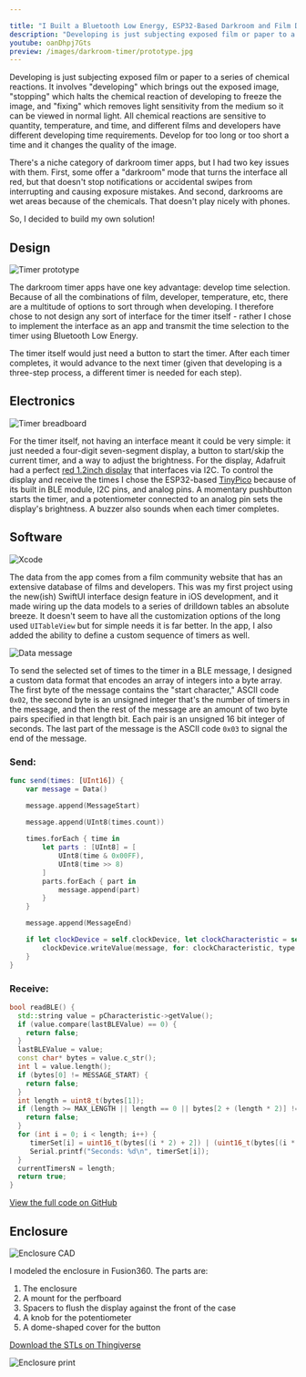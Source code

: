 ```yaml
---

title: "I Built a Bluetooth Low Energy, ESP32-Based Darkroom and Film Development Timer"
description: "Developing is just subjecting exposed film or paper to a series of chemical reactions. It involves \"developing\" which brings out the exposed image, \"stopping\" which halts the chemical reaction of developing to freeze the image, and \"fixing\" which removes light sensitivity from the medium so it can be viewed in normal light. All chemical reactions are sensitive to quantity, temperature, and time, and different films and developers have different developing time requirements. Develop for too long or too short a time and it changes the quality of the image."
youtube: oanDhpj7Gts
preview: /images/darkroom-timer/prototype.jpg
---
```


Developing is just subjecting exposed film or paper to a series of chemical
reactions. It involves "developing" which brings out the exposed image, 
"stopping" which halts the chemical reaction of developing to freeze the image,
and "fixing" which removes light sensitivity from the medium so it can be viewed
in normal light. All chemical reactions are sensitive to quantity, temperature,
and time, and different films and developers have different developing time
requirements. Develop for too long or too short a time and it changes the 
quality of the image. 

There's a niche category of darkroom timer apps, but I had two key issues
with them. First, some offer a "darkroom" mode that turns the interface all
red, but that doesn't stop notifications or accidental swipes from interrupting
and causing exposure mistakes. And second, darkrooms are wet areas because of
the chemicals. That doesn't play nicely with phones.

So, I decided to build my own solution!

## Design

![Timer prototype](/images/darkroom-timer/prototype.jpg)

The darkroom timer apps have one key advantage: develop time selection. Because
of all the combinations of film, developer, temperature, etc, there are a 
multitude of options to sort through when developing. I therefore chose to not
design any sort of interface for the timer itself - rather I chose to 
implement the interface as an app and transmit the time selection to the timer
using Bluetooth Low Energy.

The timer itself would just need a button to start the timer. After each timer
completes, it would advance to the next timer (given that developing is a 
three-step process, a different timer is needed for each step).

## Electronics

![Timer breadboard](/images/darkroom-timer/breadboard.png)

For the timer itself, not having an interface meant it could be very simple:
it just needed a four-digit seven-segment display, a button to start/skip the
current timer, and a way to adjust the brightness. For the display, Adafruit
had a perfect [red 1.2inch display](https://www.adafruit.com/product/1270) that 
interfaces via I2C. To control the display and receive the times I chose the 
ESP32-based [TinyPico](https://www.adafruit.com/product/4335) because of its
built in BLE module, I2C pins, and analog pins. A momentary pushbutton starts
the timer, and a potentiometer connected to an analog pin sets the display's
brightness. A buzzer also sounds when each timer completes.

## Software

![Xcode](/images/darkroom-timer/xcode.png)

The data from the app comes from a film community website that has an extensive
database of films and developers. This was my first project using the new(ish)
SwiftUI interface design feature in iOS development, and it made wiring up the
data models to a series of drilldown tables an absolute breeze. It doesn't seem
to have all the customization options of the long used `UITableView` but for
simple needs it is far better. In the app, I also added the ability to define a
custom sequence of timers as well.

![Data message](/images/darkroom-timer/message.png)

To send the selected set of times to the timer in a BLE message, I designed a 
custom data format that encodes an array of integers into a byte array. The 
first byte of the message contains the "start character," ASCII code `0x02`, 
the second byte is  an unsigned integer that's the number of timers in the 
message, and then the rest of the message are an amount of two byte pairs 
specified in that length bit. Each pair is an unsigned 16 bit integer of 
seconds. The last part of the message is the ASCII code `0x03` to signal the 
end of the message. 

### Send:

```swift
func send(times: [UInt16]) {
    var message = Data()

    message.append(MessageStart)
    
    message.append(UInt8(times.count))

    times.forEach { time in
        let parts : [UInt8] = [
            UInt8(time & 0x00FF),
            UInt8(time >> 8)
        ]
        parts.forEach { part in
            message.append(part)
        }
    }

    message.append(MessageEnd)

    if let clockDevice = self.clockDevice, let clockCharacteristic = self.clockCharacteristic {
        clockDevice.writeValue(message, for: clockCharacteristic, type: CBCharacteristicWriteType.withResponse)
    }
}
```

### Receive:

```c++
bool readBLE() {
  std::string value = pCharacteristic->getValue();
  if (value.compare(lastBLEValue) == 0) {
    return false;
  }
  lastBLEValue = value;
  const char* bytes = value.c_str();
  int l = value.length();
  if (bytes[0] != MESSAGE_START) {
    return false;
  }
  int length = uint8_t(bytes[1]);
  if (length >= MAX_LENGTH || length == 0 || bytes[2 + (length * 2)] != MESSAGE_END) {
    return false;
  }
  for (int i = 0; i < length; i++) {
     timerSet[i] = uint16_t(bytes[(i * 2) + 2]) | (uint16_t(bytes[(i * 2) + 3]) << 8);
     Serial.printf("Seconds: %d\n", timerSet[i]);
  }
  currentTimersN = length;
  return true;
}
```

[View the full code on GitHub](https://github.com/johnjones4/darkroom-timer-II)

## Enclosure

![Enclosure CAD](/images/darkroom-timer/cad.png)

I modeled the enclosure in Fusion360. The parts are:

1. The enclosure
2. A mount for the perfboard
3. Spacers to flush the display against the front of the case
4. A knob for the potentiometer
5. A dome-shaped cover for the button

[Download the STLs on Thingiverse](https://www.thingiverse.com/thing:5235876)

![Enclosure print](/images/darkroom-timer/print.gif)
